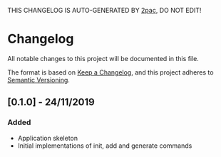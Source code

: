 THIS CHANGELOG IS AUTO-GENERATED BY [2pac](https://github.com/vgalaktionov/2pac), DO NOT EDIT!

# Changelog
All notable changes to this project will be documented in this file.

The format is based on [Keep a Changelog](https://keepachangelog.com/en/1.0.0/),
and this project adheres to [Semantic Versioning](https://semver.org/spec/v2.0.0.html).

## [0.1.0] - 24/11/2019

### Added
  - Application skeleton
  - Initial implementations of init, add and generate commands

